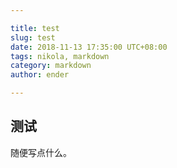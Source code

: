 ```yaml
---

title: test
slug: test
date: 2018-11-13 17:35:00 UTC+08:00
tags: nikola, markdown
category: markdown
author: ender

---
```


## 测试

随便写点什么。
